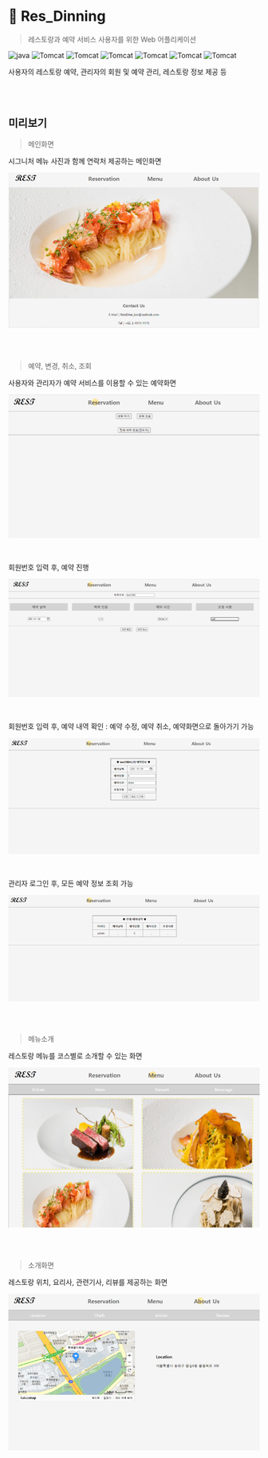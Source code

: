 # 🍴 Res_Dinning

> 레스토랑과 예약 서비스 사용자를 위한 Web 어플리케이션

 ![java](https://img.shields.io/badge/Java-8-lightgrey)  ![Tomcat](https://img.shields.io/badge/HTML5-%20-lightgrey)  ![Tomcat](https://img.shields.io/badge/CSS3-%20-lightgrey)  ![Tomcat](https://img.shields.io/badge/JavaScript-%20-lightgrey)  ![Tomcat](https://img.shields.io/badge/MySQL-8.0.21%20-lightgrey)  ![Tomcat](https://img.shields.io/badge/Tomcat-8.5.60-lightgrey)  ![Tomcat](https://img.shields.io/badge/JSP-%20-lightgrey) 

사용자의 레스토랑 예약, 관리자의 회원 및 예약 관리, 레스토랑 정보 제공 등

<br><br>

## 미리보기
> 메인화면

시그니처 메뉴 사진과 함께 연락처 제공하는 메인화면

![main](./docs/main.png)

<br>

<br>

> 예약, 변경, 취소, 조회 

사용자와 관리자가 예약 서비스를 이용할 수 있는 예약화면

![reserve](./docs/reserve.png)

<br>

회원번호 입력 후, 예약 진행

![reserve1](./docs/reserve1.png)

<br>

회원번호 입력 후, 예약 내역 확인 : 예약 수정, 예약 취소, 예약화면으로 돌아가기 가능

![reserve2](./docs/reserve2.png)

<br>

관리자 로그인 후, 모든 예약 정보 조회 가능

![reserve3](./docs/reserve3.png)

<br>

<br>

> 메뉴소개

레스토랑 메뉴를 코스별로 소개할 수 있는 화면

![menu](./docs/menu.png)

<br>

<br>

> 소개화면

레스토랑 위치, 요리사, 관련기사, 리뷰를 제공하는 화면

![about](./docs/about.png)

